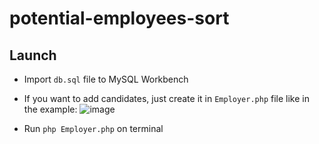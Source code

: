 # potential-employees-sort

## Launch 

- Import ``db.sql`` file to MySQL Workbench

- If you want to add candidates, just create it in ``Employer.php`` file like in the example:
![image](https://user-images.githubusercontent.com/59610142/106387107-d4444480-63e0-11eb-9043-5ec238d1f8a2.png)

- Run ``php Employer.php`` on terminal


